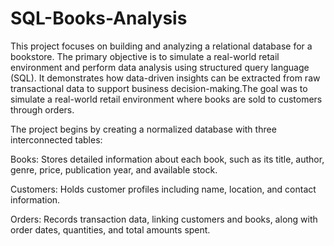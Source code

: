 # SQL-Books-Analysis
This project focuses on building and analyzing a relational database for a  bookstore. The primary objective is to simulate a real-world retail environment and perform data analysis using structured query language (SQL). It demonstrates how data-driven insights can be extracted from raw transactional data to support business decision-making.The goal was to simulate a real-world retail environment where books are sold to customers through orders.

The project begins by creating a normalized database with three interconnected tables:

Books: Stores detailed information about each book, such as its title, author, genre, price, publication year, and available stock.

Customers: Holds customer profiles including name, location, and contact information.

Orders: Records transaction data, linking customers and books, along with order dates, quantities, and total amounts spent.
